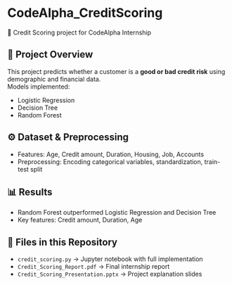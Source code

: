 # CodeAlpha_CreditScoring

🚀 Credit Scoring project for CodeAlpha Internship

## 📌 Project Overview
This project predicts whether a customer is a **good or bad credit risk** using demographic and financial data.  
Models implemented:
- Logistic Regression
- Decision Tree
- Random Forest

## ⚙️ Dataset & Preprocessing
- Features: Age, Credit amount, Duration, Housing, Job, Accounts
- Preprocessing: Encoding categorical variables, standardization, train-test split

## 📊 Results
- Random Forest outperformed Logistic Regression and Decision Tree
- Key features: Credit amount, Duration, Age

## 📂 Files in this Repository
- `credit_scoring.py` → Jupyter notebook with full implementation
- `Credit_Scoring_Report.pdf` → Final internship report
- `Credit_Scoring_Presentation.pptx` → Project explanation slides
